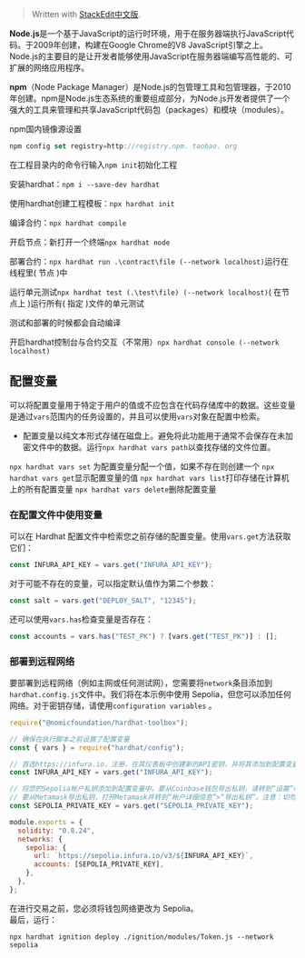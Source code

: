 


> Written with [StackEdit中文版](https://stackedit.cn/).

**Node.js**是一个基于JavaScript的运行时环境，用于在服务器端执行JavaScript代码。于2009年创建，构建在Google Chrome的V8 JavaScript引擎之上。Node.js的主要目的是让开发者能够使用JavaScript在服务器端编写高性能的、可扩展的网络应用程序。

**npm**（Node Package Manager）是Node.js的包管理工具和包管理器，于2010年创建。npm是Node.js生态系统的重要组成部分，为Node.js开发者提供了一个强大的工具来管理和共享JavaScript代码包（packages）和模块（modules）。

npm国内镜像源设置
```javascript
npm config set registry=http://registry.npm. taobao. org
```

在工程目录内的命令行输入`npm init`初始化工程

安装hardhat：`npm i --save-dev hardhat`

使用hardhat创建工程模板：`npx hardhat init`

编译合约：`npx hardhat compile`

开启节点：新打开一个终端`npx hardhat node`

部署合约：`npx hardhat run .\contract\file (--network localhost)`运行在线程里( 节点 )中

运行单元测试`npx hardhat test (.\test\file) (--network localhost)`( 在节点上 )运行所有( 指定 )文件的单元测试

测试和部署的时候都会自动编译

开启hardhat控制台与合约交互（不常用）`npx hardhat console (--network localhost)`

## 配置变量
可以将配置变量用于特定于用户的值或不应包含在代码存储库中的数据。这些变量是通过`vars`范围内的任务设置的，并且可以使用`vars`对象在配置中检索。

- 配置变量以纯文本形式存储在磁盘上。避免将此功能用于通常不会保存在未加密文件中的数据。运行`npx hardhat vars path`以查找存储的文件位置。

`npx hardhat vars set` 为配置变量分配一个值，如果不存在则创建一个
`npx hardhat vars get`显示配置变量的值
`npx hardhat vars list`打印存储在计算机上的所有配置变量
`npx hardhat vars delete`删除配置变量

### 在配置文件中使用变量
可以在 Hardhat 配置文件中检索您之前存储的配置变量。使用`vars.get`方法获取它们：
```javascript
const INFURA_API_KEY = vars.get("INFURA_API_KEY");
```
对于可能不存在的变量，可以指定默认值作为第二个参数：
```javascript
const salt = vars.get("DEPLOY_SALT", "12345");
```
还可以使用`vars.has`检查变量是否存在：
```javascript
const accounts = vars.has("TEST_PK") ? [vars.get("TEST_PK")] : [];
```

### 部署到远程网络
要部署到远程网络（例如主网或任何测试网），您需要将`network`条目添加到`hardhat.config.js`文件中。我们将在本示例中使用 Sepolia，但您可以添加任何网络。对于密钥存储，请使用`configuration variables` 。

```javascript
require("@nomicfoundation/hardhat-toolbox");

// 确保在执行脚本之前设置了配置变量
const { vars } = require("hardhat/config");

// 首选https://infura.io，注册，在其仪表板中创建新的API密钥，并将其添加到配置变量中
const INFURA_API_KEY = vars.get("INFURA_API_KEY");

// 将您的Sepolia帐户私钥添加到配置变量中。要从Coinbase钱包导出私钥，请转到“设置”>“开发人员设置”>显示私钥。
// 要从Metamask导出私钥，打开Metamask并转到“帐户详细信息”>“导出私钥”。注意：切勿将真实的以太币放入测试帐户
const SEPOLIA_PRIVATE_KEY = vars.get("SEPOLIA_PRIVATE_KEY");

module.exports = {
  solidity: "0.8.24",
  networks: {
    sepolia: {
      url: `https://sepolia.infura.io/v3/${INFURA_API_KEY}`,
      accounts: [SEPOLIA_PRIVATE_KEY],
    },
  },
};
```

在进行交易之前，您必须将钱包网络更改为 Sepolia。  
最后，运行：
```
npx hardhat ignition deploy ./ignition/modules/Token.js --network sepolia
```
<!--stackedit_data:
eyJoaXN0b3J5IjpbMjU1NzQ3MjIwLDIwMTQ1MDQ1NDIsLTMwNj
YxNzkxOSwtMzA2NjE3OTE5LDY1MDYwMzU5NywtMzY3NTIyMDAs
MTA4OTk0NDQ0NiwtOTY2NzEwNjM5LC0xNTkxMTc2NDM4LC0xNz
gzNjU2MTQ2LDEwNDg1NzE1MDddfQ==
-->